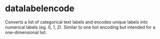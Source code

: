 # datalabelencode
Converts a list of categorical text labels and encodes unique labels into numerical labels (eg. 0, 1, 2). Similar to one hot encoding but intended for a one-dimensional list.
